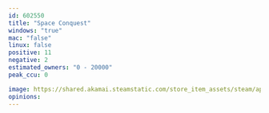 ```yaml
---
id: 602550
title: "Space Conquest"
windows: "true"
mac: "false"
linux: false
positive: 11
negative: 2
estimated_owners: "0 - 20000"
peak_ccu: 0

image: https://shared.akamai.steamstatic.com/store_item_assets/steam/apps/602550/header.jpg?t=1514328770
opinions:
---
```

